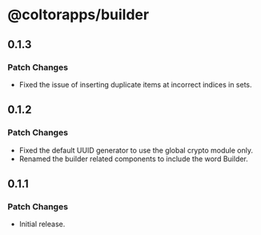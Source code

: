 # @coltorapps/builder

## 0.1.3

### Patch Changes

- Fixed the issue of inserting duplicate items at incorrect indices in sets.

## 0.1.2

### Patch Changes

- Fixed the default UUID generator to use the global crypto module only.
- Renamed the builder related components to include the word Builder.

## 0.1.1

### Patch Changes

- Initial release.
